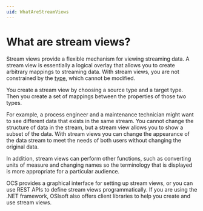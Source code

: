 ```yaml
---
uid: WhatAreStreamViews
---
```


# What are stream views?

Stream views provide a flexible mechanism for viewing streaming data. A stream view is essentially a logical overlay that allows you to create arbitrary mappings to streaming data. With stream views, you are not constrained by the [type](xref:WhatAreTypes), which cannot be modified. 

You create a stream view by choosing a source type and a target type. Then you create a set of mappings between the properties of those two types.

For example, a process engineer and a maintenance technician might want to see different data that exists in the same stream. You cannot change the structure of data in the stream, but a stream view allows you to show a subset of the data. With stream views you can change the appearance of the data stream to meet the needs of both users without changing the original data.

In addition, stream views can perform other functions, such as converting units of measure and changing names so the terminology that is displayed is more appropriate for a particular audience.

OCS provides a graphical interface for setting up stream views, or you can use REST APIs to define stream views programmatically. If you are using the .NET framework, OSIsoft also offers client libraries to help you create and use stream views.
